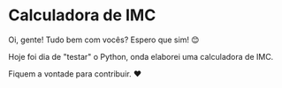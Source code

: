 # Calculadora de IMC 
Oi, gente! Tudo bem com vocês? Espero que sim! 😊

Hoje foi dia de "testar" o Python, onda elaborei uma calculadora de IMC.  

 Fiquem a vontade para contribuir. ❤️



